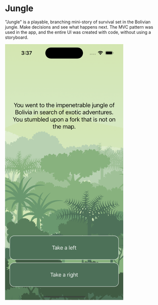 
# Jungle

"Jungle" is a playable, branching mini-story of survival set in the Bolivian jungle. Make decisions and see what happens next. The MVC pattern was used in the app, and the entire UI was created with code, without using a storyboard.

<img src="https://github.com/YevheniiVladichuk/Jungle/blob/main/ScreenShot%20-%20iPhone%2014%20Pro%20-%202023-02-17%20at%2015.37.04.png?raw=true" height="844" width="390" > 
